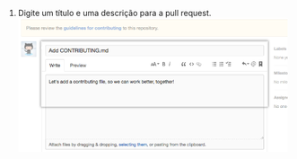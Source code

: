 1. Digite um título e uma descrição para a pull request. ![Título do pull request e campos de descrição](/assets/images/help/pull_requests/pullrequest-description.png)
